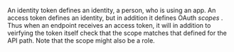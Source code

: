 An identity token defines an identity, a person, who is using an app.
An access token defines an identity, but in addition it defines OAuth _scopes_ . Thus when an endpoint receives an access token, it will in addition to veirfying the token itself check that the scope matches that defined for the API path. Note that the scope might also be a role.